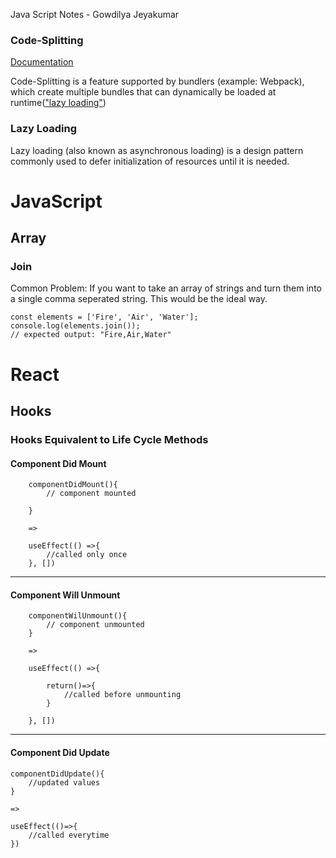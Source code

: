 Java Script Notes - Gowdilya Jeyakumar



### Code-Splitting

[Documentation](https://reactjs.org/docs/code-splitting.html)

Code-Splitting is a feature supported by bundlers (example: Webpack), which create multiple bundles that can dynamically be loaded at runtime(["lazy loading"](#lazy-loading))




### Lazy Loading

Lazy loading (also known as asynchronous loading) is a design pattern commonly used to defer initialization of resources until it is needed. 


# JavaScript
## Array
### Join

Common Problem: If you want to take an array of strings and turn them into a single comma seperated string. This would be the ideal way.

    const elements = ['Fire', 'Air', 'Water'];
    console.log(elements.join());
    // expected output: "Fire,Air,Water"       


# React
## Hooks
### Hooks Equivalent to Life Cycle Methods

#### Component Did Mount

        componentDidMount(){
            // component mounted

        }

        =>

        useEffect(() =>{
            //called only once
        }, [])

---

#### Component Will Unmount

        componentWilUnmount(){
            // component unmounted
        }

        =>

        useEffect(() =>{

            return()=>{
                //called before unmounting
            }

        }, [])

---
#### Component  Did Update

    componentDidUpdate(){
        //updated values
    }

    =>

    useEffect(()=>{
        //called everytime
    })